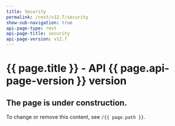 ```yaml
---
title: Security
permalink: /rest/v12.7/security
show-sub-navigation: true
api-page-type: rest
api-page-title: security
api-page-version: v12.7
---
```


# {{ page.title }} - API {{ page.api-page-version }} version

## The page is under construction.
To change or remove this content, see `/{{ page.path }}`.
